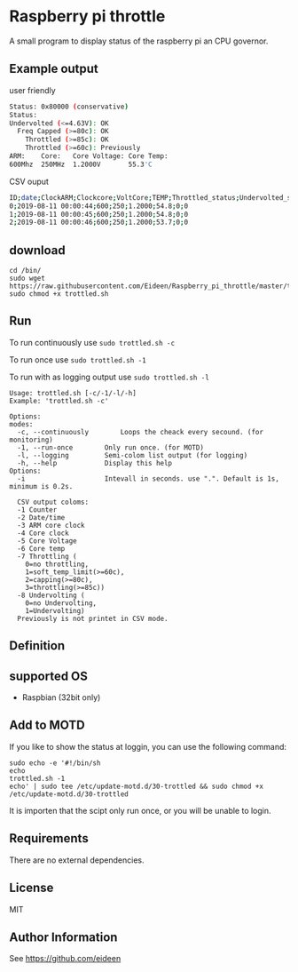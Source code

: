 # Raspberry pi throttle
A small program to display status of the raspberry pi an CPU governor.

## Example output
user friendly
```bash
Status: 0x80000 (conservative)
Status:
Undervolted (<=4.63V): OK
  Freq Capped (>=80c): OK
    Throttled (>=85c): OK
    Throttled (>=60c): Previously
ARM:    Core:   Core Voltage: Core Temp:
600Mhz  250MHz  1.2000V       55.3'C
```


CSV ouput
```bash
ID;date;ClockARM;Clockcore;VoltCore;TEMP;Throttled_status;Undervolted_status
0;2019-08-11 00:00:44;600;250;1.2000;54.8;0;0
1;2019-08-11 00:00:45;600;250;1.2000;54.8;0;0
2;2019-08-11 00:00:46;600;250;1.2000;53.7;0;0
```


## download
```shell
cd /bin/
sudo wget  https://raw.githubusercontent.com/Eideen/Raspberry_pi_throttle/master/trottled.sh
sudo chmod +x trottled.sh
```

## Run

To run continuously use `sudo trottled.sh -c`

To run once use `sudo trottled.sh -1`

To run with as logging output use `sudo trottled.sh -l`

```shell
Usage: trottled.sh [-c/-1/-l/-h]
Example: 'trottled.sh -c'

Options:
modes:
  -c, --continuously		Loops the cheack every secound. (for monitoring)
  -1, --run-once        Only run once. (for MOTD)
  -l, --logging         Semi-colom list output (for logging)
  -h, --help            Display this help
Options:
  -i                    Intevall in seconds. use ".". Default is 1s, minimum is 0.2s.

  CSV output coloms:
  -1 Counter
  -2 Date/time
  -3 ARM core clock
  -4 Core clock
  -5 Core Voltage
  -6 Core temp
  -7 Throttling (
    0=no throttling,
    1=soft_temp_limit(>=60c),
    2=capping(>=80c),
    3=throttling(>=85c))
  -8 Undervolting (
    0=no Undervolting,
    1=Undervolting)
  Previously is not printet in CSV mode.
```

## Definition


## supported OS

* Raspbian (32bit only)

## Add to MOTD
If you like to show the status at loggin, you can use the following command:
```shell
sudo echo -e '#!/bin/sh
echo
trottled.sh -1
echo' | sudo tee /etc/update-motd.d/30-trottled && sudo chmod +x /etc/update-motd.d/30-trottled
```

It is importen that the scipt only run once, or you will be unable to login.

## Requirements
There are no external dependencies.

## License
MIT

## Author Information
See <https://github.com/eideen>
